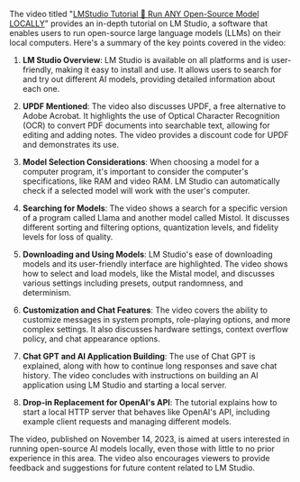 The video titled "[LMStudio Tutorial 🚨 Run ANY Open-Source Model LOCALLY]( https://youtu.be/yBI1nPep72Q?si=bNWUnFjC0IFwYkci)" provides an in-depth tutorial on LM Studio, a software that enables users to run open-source large language models (LLMs) on their local computers. Here's a summary of the key points covered in the video:

1. **LM Studio Overview**: LM Studio is available on all platforms and is user-friendly, making it easy to install and use. It allows users to search for and try out different AI models, providing detailed information about each one.

2. **UPDF Mentioned**: The video also discusses UPDF, a free alternative to Adobe Acrobat. It highlights the use of Optical Character Recognition (OCR) to convert PDF documents into searchable text, allowing for editing and adding notes. The video provides a discount code for UPDF and demonstrates its use.

3. **Model Selection Considerations**: When choosing a model for a computer program, it's important to consider the computer's specifications, like RAM and video RAM. LM Studio can automatically check if a selected model will work with the user's computer.

4. **Searching for Models**: The video shows a search for a specific version of a program called Llama and another model called Mistol. It discusses different sorting and filtering options, quantization levels, and fidelity levels for loss of quality.

5. **Downloading and Using Models**: LM Studio's ease of downloading models and its user-friendly interface are highlighted. The video shows how to select and load models, like the Mistal model, and discusses various settings including presets, output randomness, and determinism.

6. **Customization and Chat Features**: The video covers the ability to customize messages in system prompts, role-playing options, and more complex settings. It also discusses hardware settings, context overflow policy, and chat appearance options.

7. **Chat GPT and AI Application Building**: The use of Chat GPT is explained, along with how to continue long responses and save chat history. The video concludes with instructions on building an AI application using LM Studio and starting a local server.

8. **Drop-in Replacement for OpenAI's API**: The tutorial explains how to start a local HTTP server that behaves like OpenAI's API, including example client requests and managing different models.

The video, published on November 14, 2023, is aimed at users interested in running open-source AI models locally, even those with little to no prior experience in this area. The video also encourages viewers to provide feedback and suggestions for future content related to LM Studio.